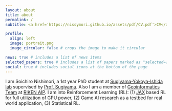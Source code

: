```yaml
---
layout: about
title: about
permalink: /
subtitle: <a href='https://nissymori.github.io/assets/pdf/CV.pdf'>CV</a> / <a href='https://scholar.google.co.jp/citations?user=swJkeuUAAAAJ&hl=ja&oi=ao'>Google Scholar</a> / <a href='https://github.com/nissymori'>GitHub</a> / <a href='https://twitter.com/nissymori1'>Twitter (X)</a>

profile:
  align: left
  image: portrait.png
  image_circular: false # crops the image to make it circular

news: true # includes a list of news items
selected_papers: true # includes a list of papers marked as "selected={true}"
social: true # includes social icons at the bottom of the page
---
```


I am Soichiro Nishimori, a 1st year PhD student at [Sugiyama-Yokoya-Ishida lab](https://www.ms.k.u-tokyo.ac.jp/) supervised by [Prof. Sugiyama](https://www.ms.k.u-tokyo.ac.jp/sugi/index.html). Also I am a member of [Geoinformatics Team](https://www.riken.jp/en/research/labs/aip/goalorient_tech/geoinf/index.html) at [RIKEN AIP](https://www.riken.jp/research/labs/aip/). I am into Reinforcement Learning (RL): (1) [JAX](https://github.com/google/jax) based RL for full utilization of GPU power, (2) Game AI research as a testbed for real world application, (3) Statistical RL.
